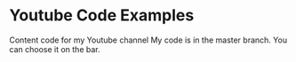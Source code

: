 # Youtube Code Examples
Content code for my Youtube channel
My code is in the master branch. You can choose it on the bar.
